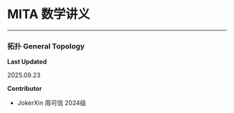 # MITA 数学讲义

---

### 拓扑 General Topology

**Last Updated**

2025.09.23

**Contributor**

- JokerXin 周可信 2024级
